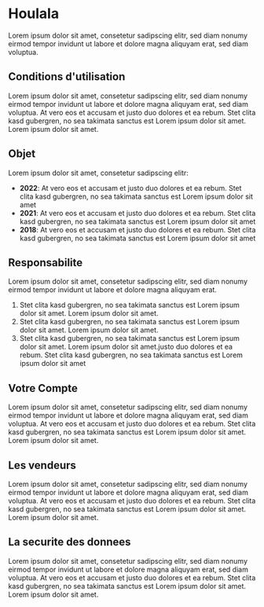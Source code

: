 # Houlala

Lorem ipsum dolor sit amet, consetetur sadipscing elitr, sed diam nonumy eirmod tempor invidunt ut
labore et dolore magna aliquyam erat, sed diam voluptua.

## Conditions d'utilisation

Lorem ipsum dolor sit amet, consetetur sadipscing elitr, sed diam nonumy eirmod tempor invidunt ut
labore et dolore magna aliquyam erat, sed diam voluptua. At vero eos et accusam et justo duo dolores
et ea rebum. Stet clita kasd gubergren, no sea takimata sanctus est Lorem ipsum dolor sit amet.
Lorem ipsum dolor sit amet.

## Objet

Lorem ipsum dolor sit amet, consetetur sadipscing elitr:

- **2022**: At vero eos et accusam et justo duo dolores et ea rebum. Stet clita kasd gubergren, no
  sea takimata sanctus est Lorem ipsum dolor sit amet
- **2021**: At vero eos et accusam et justo duo dolores et ea rebum. Stet clita kasd gubergren, no
  sea takimata sanctus est Lorem ipsum dolor sit amet
- **2018**: At vero eos et accusam et justo duo dolores et ea rebum. Stet clita kasd gubergren, no
  sea takimata sanctus est Lorem ipsum dolor sit amet

## Responsabilite

Lorem ipsum dolor sit amet, consetetur sadipscing elitr, sed diam nonumy eirmod tempor invidunt ut
labore et dolore magna aliquyam erat.

1. Stet clita kasd gubergren, no sea takimata sanctus est Lorem ipsum dolor sit amet. Lorem ipsum
   dolor sit amet.
2. Stet clita kasd gubergren, no sea takimata sanctus est Lorem ipsum dolor sit amet. Lorem ipsum
   dolor sit amet.
3. Stet clita kasd gubergren, no sea takimata sanctus est Lorem ipsum dolor sit amet.
   Lorem ipsum dolor sit amet.justo duo dolores et ea rebum. Stet clita kasd gubergren, no
   sea takimata sanctus est Lorem ipsum dolor sit amet

## Votre Compte

Lorem ipsum dolor sit amet, consetetur sadipscing elitr, sed diam nonumy eirmod tempor invidunt ut
labore et dolore magna aliquyam erat, sed diam voluptua. At vero eos et accusam et justo duo dolores
et ea rebum. Stet clita kasd gubergren, no sea takimata sanctus est Lorem ipsum dolor sit amet.
Lorem ipsum dolor sit amet.

## Les vendeurs

Lorem ipsum dolor sit amet, consetetur sadipscing elitr, sed diam nonumy eirmod tempor invidunt ut
labore et dolore magna aliquyam erat, sed diam voluptua. At vero eos et accusam et justo duo dolores
et ea rebum. Stet clita kasd gubergren, no sea takimata sanctus est Lorem ipsum dolor sit amet.
Lorem ipsum dolor sit amet.

## La securite des donnees

Lorem ipsum dolor sit amet, consetetur sadipscing elitr, sed diam nonumy eirmod tempor invidunt ut
labore et dolore magna aliquyam erat, sed diam voluptua. At vero eos et accusam et justo duo dolores
et ea rebum. Stet clita kasd gubergren, no sea takimata sanctus est Lorem ipsum dolor sit amet.
Lorem ipsum dolor sit amet.
